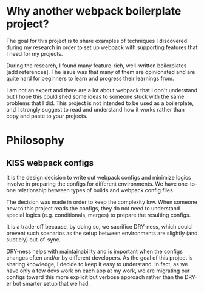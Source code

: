 # Why another webpack boilerplate project?

The goal for this project is to share examples of techniques I discovered
during my research in order to set up webpack with supporting features that
I need for my projects.

During the research, I found many feature-rich, well-written boilerplates [add references].
The issue was that many of them are opinionated and are quite hard for
beginners to learn and progress their learnings from.

I am not an expert and there are a lot about webpack that I don't understand
but I hope this could shed some ideas to someone stuck with the same problems
that I did. This project is not intended to be used as a boilerplate, and
I strongly suggest to read and understand how it works rather than copy and
paste to your projects.

# Philosophy

## KISS webpack configs

It is the design decision to write out webpack configs and minimize logics
involve in preparing the configs for different environments. We have one-to-one
relationship between types of builds and webpack config files.

The decision was made in order to keep the complexity low. When someone new
to this project reads the configs, they do not need to understand
special logics (e.g. conditionals, merges) to prepare the resulting configs.

It is a trade-off because, by doing so, we sacrifice DRY-ness, which could
prevent such scenarios as the setup between environments are slightly
(and subtlely) out-of-sync.

DRY-ness helps with maintainability and is important when the configs changes
often and/or by different developers. As the goal of this project is sharing
knowledge, I decide to keep it easy to understand. In fact, as we have only
a few devs work on each app at my work, we are migrating our configs toward
this more explicit but verbose approach rather than the DRY-er but smarter
setup that we had.
